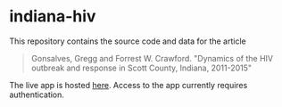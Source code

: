 # indiana-hiv

This repository contains the source code and data for the article 

> Gonsalves, Gregg and Forrest W. Crawford. "Dynamics of the HIV outbreak and response in Scott County, Indiana, 2011-2015"

The live app is hosted [here](https://forrestcrawford.shinyapps.io/indiana-hiv/).  Access to the app currently requires authentication. 


